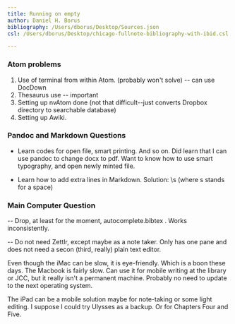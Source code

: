 ```yaml
---
title: Running on empty
author: Daniel H. Borus
bibliography: /Users/dborus/Desktop/Sources.json
csl: /Users/dborus/Desktop/chicago-fullnote-bibliography-with-ibid.csl

---
```


### Atom problems


1. Use of terminal from within Atom. (probably won't solve) -- can use DocDown
2. Thesaurus use -- important
3. Setting up nvAtom done (not that difficult--just converts Dropbox directory to searchable database)
4. Setting up Awiki.

### Pandoc and Markdown Questions

- Learn codes for open file, smart printing. And so on. Did learn that I can use pandoc to change docx to pdf. Want to know how to use smart typography, and open newly minted file.

- Learn how to add extra lines in Markdown. Solution: \s (where s stands for a space)



### Main Computer Question


-- Drop, at least for the moment, autocomplete.bibtex . Works inconsistently.

-- Do not need Zettlr, except maybe as a note taker. Only has one pane and does not need a secon (third, really) plain text editor.

Even though the iMac can be slow, it is eye-friendly. Which is a boon these days. The Macbook is fairly slow. Can use it for mobile writing at the library or JCC, but it really isn't a permanent machine. Probably no need to update to the next operating system.

The iPad can be a mobile solution maybe for note-taking or some light editing. I suppose I could try Ulysses as a backup. Or for Chapters Four and Five.
